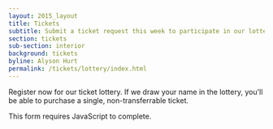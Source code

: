 ```yaml
---
layout: 2015_layout
title: Tickets
subtitle: Submit a ticket request this week to participate in our lottery for SRCCON 2016 tickets.
section: tickets
sub-section: interior
background: tickets
byline: Alyson Hurt
permalink: /tickets/lottery/index.html
---
```

Register now for our ticket lottery. If we draw your name in the lottery, you'll be able to purchase a single, non-transferrable ticket.

<!--
  If possible, insert the following lines into your <head>.
-->

<script>window.jQuery || document.write('<script src="//code.jquery.com/jquery-2.2.3.min.js"><\/script>')</script>

<link href="//d3q1ytufopwvkq.cloudfront.net/0/formrenderer.css" rel="stylesheet" />
<script src="//d3q1ytufopwvkq.cloudfront.net/0/formrenderer.js"></script>

<!-- Insert everything below in the <body>. -->

<form data-formrenderer>This form requires JavaScript to complete.</form>

<script>
  // Uncomment this line and set it to the CSS class that your website uses for buttons:
  // FormRenderer.BUTTON_CLASS = '';

  new FormRenderer({
    "project_id":"KLyDhmyaa7zSiQJn",
    "afterSubmit": "/tickets/lottery/thanks"
    });
</script>

